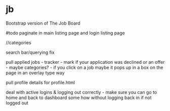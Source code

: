 # jb
Bootstrap version of The Job Board

#todo
paginate in main listing page and login listing page

//categories

search bar/querying fix

pull applied jobs
	- tracker
	- mark if your application was declined or an offer
	- maybe categories?
	- if you click on a job maybe it pops up in a box on the page in an overlay type way

pull profile details for profile.html

deal with active logins & logging out correctly
	- make sure you can go to home and back to dashboard some how without logging back in if not logged out
